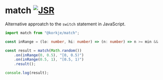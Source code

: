 # match [![JSR](https://jsr.io/badges/@korkje/match)](https://jsr.io/@korkje/match)

Alternative approatch to the `switch` statement in JavaScript.

```ts
import match from "@korkje/match";

const inRange = (lo: number, hi: number) => (n: number) => n >= min && n < max;

const result = match(Math.random())
    .on(inRange(0, 0.5), "[0, 0.5)")
    .on(inRange(0.5, 1), "[0.5, 1)")
    .result();

console.log(result); 
```
